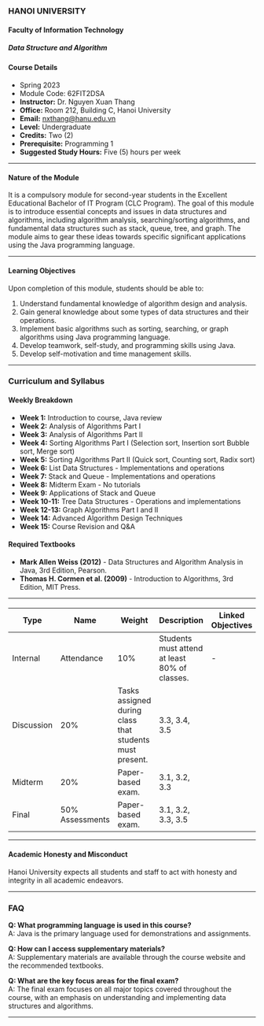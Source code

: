 ### HANOI UNIVERSITY

#### Faculty of Information Technology

##### Data Structure and Algorithm

#### Course Details

- Spring 2023
- Module Code: 62FIT2DSA
- **Instructor:** Dr. Nguyen Xuan Thang
- **Office:** Room 212, Building C, Hanoi University
- **Email:** nxthang@hanu.edu.vn
- **Level:** Undergraduate
- **Credits:** Two (2)
- **Prerequisite:** Programming 1
- **Suggested Study Hours:** Five (5) hours per week

---

#### Nature of the Module

It is a compulsory module for second-year students in the Excellent Educational Bachelor of IT Program (CLC Program).
The goal of this module is to introduce essential concepts and issues in data structures and algorithms, including
algorithm analysis, searching/sorting algorithms, and fundamental data structures such as stack, queue, tree, and graph.
The module aims to gear these ideas towards specific significant applications using the Java programming language.

---

#### Learning Objectives

Upon completion of this module, students should be able to:

1. Understand fundamental knowledge of algorithm design and analysis.
2. Gain general knowledge about some types of data structures and their operations.
3. Implement basic algorithms such as sorting, searching, or graph algorithms using Java programming language.
4. Develop teamwork, self-study, and programming skills using Java.
5. Develop self-motivation and time management skills.

---

### Curriculum and Syllabus

#### Weekly Breakdown

- **Week 1:** Introduction to course, Java review
- **Week 2:** Analysis of Algorithms Part I
- **Week 3:** Analysis of Algorithms Part II
- **Week 4:** Sorting Algorithms Part I (Selection sort, Insertion sort Bubble sort, Merge sort)
- **Week 5:** Sorting Algorithms Part II (Quick sort, Counting sort, Radix sort)
- **Week 6:** List Data Structures - Implementations and operations
- **Week 7:** Stack and Queue - Implementations and operations
- **Week 8:** Midterm Exam - No tutorials
- **Week 9:** Applications of Stack and Queue
- **Week 10-11:** Tree Data Structures - Operations and implementations
- **Week 12-13:** Graph Algorithms Part I and II
- **Week 14:** Advanced Algorithm Design Techniques
- **Week 15:** Course Revision and Q&A

#### Required Textbooks

- **Mark Allen Weiss (2012)** - Data Structures and Algorithm Analysis in Java, 3rd Edition, Pearson.
- **Thomas H. Cormen et al. (2009)** - Introduction to Algorithms, 3rd Edition, MIT Press.

--- 

#### 

| Type       | Name       | Weight                                                  | Description                                   | Linked Objectives |
|------------|------------|---------------------------------------------------------|-----------------------------------------------|-------------------|
| Internal   | Attendance | 10%                                                     | Students must attend at least 80% of classes. | -                 |
| Discussion | 20%        | Tasks assigned during class that students must present. | 3.3, 3.4, 3.5                                 |
| Midterm    | 20%        | Paper-based exam.                                       | 3.1, 3.2, 3.3                                 |
| Final      | 50%    Assessments    | Paper-based exam.                                       | 3.1, 3.2, 3.3, 3.5                            |

---

#### Academic Honesty and Misconduct

Hanoi University expects all students and staff to act with honesty and integrity in all academic endeavors.

---

### FAQ

**Q: What programming language is used in this course?**  
A: Java is the primary language used for demonstrations and assignments.

**Q: How can I access supplementary materials?**  
A: Supplementary materials are available through the course website and the recommended textbooks.

**Q: What are the key focus areas for the final exam?**  
A: The final exam focuses on all major topics covered throughout the course, with an emphasis on understanding and
implementing data structures and algorithms.

---